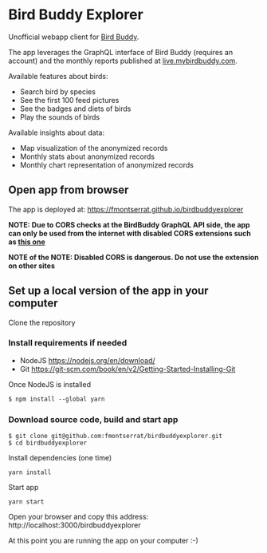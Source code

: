 # Bird Buddy Explorer

Unofficial webapp client for [Bird Buddy](https://mybirdbuddy.com/). 

The app leverages the GraphQL interface of Bird Buddy (requires an account) and the monthly reports published at [live.mybirdbuddy.com](https://live.mybirdbuddy.com).

Available features about birds:

- Search bird by species
- See the first 100 feed pictures
- See the badges and diets of birds
- Play the sounds of birds

Available insights about data:

- Map visualization of the anonymized records
- Monthly stats about anonymized records
- Monthly chart representation of anonymized records

## Open app from browser
The app is deployed at:
https://fmontserrat.github.io/birdbuddyexplorer

**NOTE: Due to CORS checks at the BirdBuddy GraphQL API side, the app can only be used from the internet with disabled CORS extensions such as [this one](https://chrome.google.com/webstore/detail/allow-cors-access-control/lhobafahddgcelffkeicbaginigeejlf?hl=en)**

**NOTE of the NOTE: Disabled CORS is dangerous. Do not use the extension on other sites**

## Set up a local version of the app in your computer

Clone the repository

### Install requirements if needed

- NodeJS https://nodejs.org/en/download/
- Git https://git-scm.com/book/en/v2/Getting-Started-Installing-Git

Once NodeJS is installed

```handlebars
$ npm install --global yarn
```

### Download source code, build and start app

```
$ git clone git@github.com:fmontserrat/birdbuddyexplorer.git
$ cd birdbuddyexplorer
```

Install dependencies (one time)
```
yarn install
```

Start app
```
yarn start
```

Open your browser and copy this address:
http://localhost:3000/birdbuddyexplorer

At this point you are running the app on your computer :-)